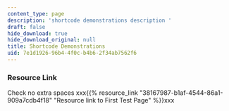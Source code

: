 ```yaml
---
content_type: page
description: 'shortcode demonstrations description '
draft: false
hide_download: true
hide_download_original: null
title: Shortcode Demonstrations
uid: 7e1d1926-96b4-4f0c-b4b6-2f34ab7562f6
---
```

### Resource Link

Check no extra spaces xxx{{% resource_link "38167987-b1af-4544-86a1-909a7cdb4f18" "Resource link to First Test Page" %}}xxx
